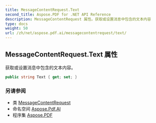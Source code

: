 ```yaml
---
title: MessageContentRequest.Text
second_title: Aspose.PDF for .NET API Reference
description: MessageContentRequest 属性。获取或设置消息中包含的文本内容
type: docs
weight: 50
url: /zh/net/aspose.pdf.ai/messagecontentrequest/text/
---
```

## MessageContentRequest.Text 属性

获取或设置消息中包含的文本内容。

```csharp
public string Text { get; set; }
```

### 另请参阅

* 类 [MessageContentRequest](../)
* 命名空间 [Aspose.Pdf.AI](../../../aspose.pdf.ai/)
* 程序集 [Aspose.PDF](../../../)